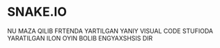 # SNAKE.IO
NU MAZA QILIB FRTENDA YARTILGAN YANIY VISUAL CODE STUFIODA YARATILGAN ILON OYIN BOLIB ENGYAXSHSIS DIR
